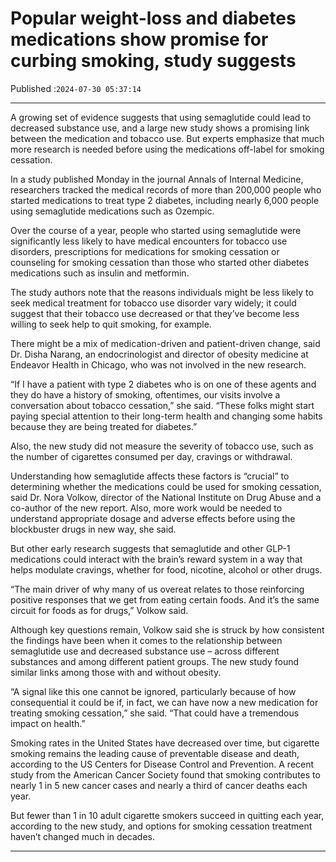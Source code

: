 # Popular weight-loss and diabetes medications show promise for curbing smoking, study suggests

Published :`2024-07-30 05:37:14`

---

A growing set of evidence suggests that using semaglutide could lead to decreased substance use, and a large new study shows a promising link between the medication and tobacco use. But experts emphasize that much more research is needed before using the medications off-label for smoking cessation.

In a study published Monday in the journal Annals of Internal Medicine, researchers tracked the medical records of more than 200,000 people who started medications to treat type 2 diabetes, including nearly 6,000 people using semaglutide medications such as Ozempic.

Over the course of a year, people who started using semaglutide were significantly less likely to have medical encounters for tobacco use disorders, prescriptions for medications for smoking cessation or counseling for smoking cessation than those who started other diabetes medications such as insulin and metformin.

The study authors note that the reasons individuals might be less likely to seek medical treatment for tobacco use disorder vary widely; it could suggest that their tobacco use decreased or that they’ve become less willing to seek help to quit smoking, for example.

There might be a mix of medication-driven and patient-driven change, said Dr. Disha Narang, an endocrinologist and director of obesity medicine at Endeavor Health in Chicago, who was not involved in the new research.

“If I have a patient with type 2 diabetes who is on one of these agents and they do have a history of smoking, oftentimes, our visits involve a conversation about tobacco cessation,” she said. “These folks might start paying special attention to their long-term health and changing some habits because they are being treated for diabetes.”

Also, the new study did not measure the severity of tobacco use, such as the number of cigarettes consumed per day, cravings or withdrawal.

Understanding how semaglutide affects these factors is “crucial” to determining whether the medications could be used for smoking cessation, said Dr. Nora Volkow, director of the National Institute on Drug Abuse and a co-author of the new report. Also, more work would be needed to understand appropriate dosage and adverse effects before using the blockbuster drugs in new way, she said.

But other early research suggests that semaglutide and other GLP-1 medications could interact with the brain’s reward system in a way that helps modulate cravings, whether for food, nicotine, alcohol or other drugs.

“The main driver of why many of us overeat relates to those reinforcing positive responses that we get from eating certain foods. And it’s the same circuit for foods as for drugs,” Volkow said.

Although key questions remain, Volkow said she is struck by how consistent the findings have been when it comes to the relationship between semaglutide use and decreased substance use – across different substances and among different patient groups. The new study found similar links among those with and without obesity.

“A signal like this one cannot be ignored, particularly because of how consequential it could be if, in fact, we can have now a new medication for treating smoking cessation,” she said. “That could have a tremendous impact on health.”

Smoking rates in the United States have decreased over time, but cigarette smoking remains the leading cause of preventable disease and death, according to the US Centers for Disease Control and Prevention. A recent study from the American Cancer Society found that smoking contributes to nearly 1 in 5 new cancer cases and nearly a third of cancer deaths each year.

But fewer than 1 in 10 adult cigarette smokers succeed in quitting each year, according to the new study, and options for smoking cessation treatment haven’t changed much in decades.

---

